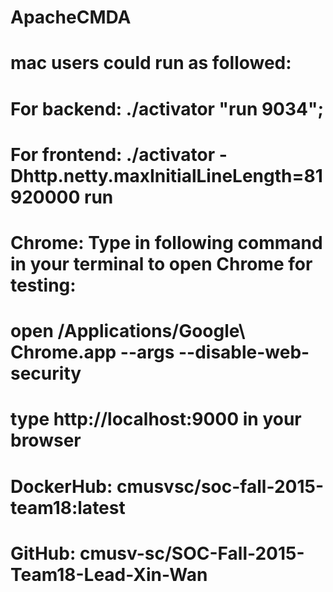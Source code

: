 # ApacheCMDA
# mac users could run as followed:
# For backend: ./activator "run 9034";
# For frontend: ./activator -Dhttp.netty.maxInitialLineLength=81920000 run
# Chrome: Type in following command in your terminal to open Chrome for testing:
# open /Applications/Google\ Chrome.app --args --disable-web-security
# type http://localhost:9000 in your browser
#
# DockerHub: cmusvsc/soc-fall-2015-team18:latest
# GitHub: cmusv-sc/SOC-Fall-2015-Team18-Lead-Xin-Wan


